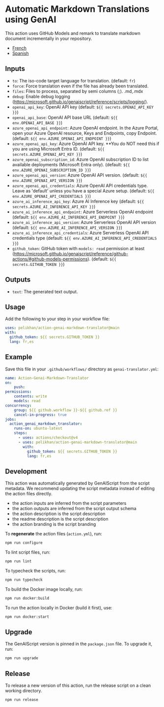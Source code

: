 # Automatic Markdown Translations using GenAI
        
This action uses GitHub Models and remark to translate markdown document incrementally in your repository.

- [French](./README.fr.md)
- [Spanish](./README.es.md)

## Inputs

- `to`: The iso-code target language for translation. (default: `fr`)
- `force`: Force translation even if the file has already been translated.
- `files`: Files to process, separated by semi columns (;). .md,.mdx
- `debug`: Enable debug logging (https://microsoft.github.io/genaiscript/reference/scripts/logging/).
- `openai_api_key`: OpenAI API key (default: `${{ secrets.OPENAI_API_KEY }}`)
- `openai_api_base`: OpenAI API base URL (default: `${{ env.OPENAI_API_BASE }}`)
- `azure_openai_api_endpoint`: Azure OpenAI endpoint. In the Azure Portal, open your Azure OpenAI resource, Keys and Endpoints, copy Endpoint. (default: `${{ env.AZURE_OPENAI_API_ENDPOINT }}`)
- `azure_openai_api_key`: Azure OpenAI API key. **You do NOT need this if you are using Microsoft Entra ID. (default: `${{ secrets.AZURE_OPENAI_API_KEY }}`)
- `azure_openai_subscription_id`: Azure OpenAI subscription ID to list available deployments (Microsoft Entra only). (default: `${{ env.AZURE_OPENAI_SUBSCRIPTION_ID }}`)
- `azure_openai_api_version`: Azure OpenAI API version. (default: `${{ env.AZURE_OPENAI_API_VERSION }}`)
- `azure_openai_api_credentials`: Azure OpenAI API credentials type. Leave as 'default' unless you have a special Azure setup. (default: `${{ env.AZURE_OPENAI_API_CREDENTIALS }}`)
- `azure_ai_inference_api_key`: Azure AI Inference key (default: `${{ secrets.AZURE_AI_INFERENCE_API_KEY }}`)
- `azure_ai_inference_api_endpoint`: Azure Serverless OpenAI endpoint (default: `${{ env.AZURE_AI_INFERENCE_API_ENDPOINT }}`)
- `azure_ai_inference_api_version`: Azure Serverless OpenAI API version (default: `${{ env.AZURE_AI_INFERENCE_API_VERSION }}`)
- `azure_ai_inference_api_credentials`: Azure Serverless OpenAI API credentials type (default: `${{ env.AZURE_AI_INFERENCE_API_CREDENTIALS }}`)
- `github_token`: GitHub token with `models: read` permission at least (https://microsoft.github.io/genaiscript/reference/github-actions/#github-models-permissions). (default: `${{ secrets.GITHUB_TOKEN }}`)

## Outputs

- `text`: The generated text output.

## Usage

Add the following to your step in your workflow file:

```yaml
uses: pelikhan/action-genai-markdown-translator@main
with:
  github_token: ${{ secrets.GITHUB_TOKEN }}
  lang: fr,es
```

## Example

Save this file in your `.github/workflows/` directory as `genai-translator.yml`:

```yaml
name: Action-Genai-Markdown-Translator
on:
    push:
permissions:
    contents: write
    models: read
concurrency:
    group: ${{ github.workflow }}-${{ github.ref }}
    cancel-in-progress: true
jobs:
  action_genai_markdown_translator:
    runs-on: ubuntu-latest
    steps:
      - uses: actions/checkout@v4
      - uses: pelikhan/action-genai-markdown-translator@main
        with:
          github_token: ${{ secrets.GITHUB_TOKEN }}
          lang: fr,es
```

## Development

This action was automatically generated by GenAIScript from the script metadata.
We recommend updating the script metadata instead of editing the action files directly.

- the action inputs are inferred from the script parameters
- the action outputs are inferred from the script output schema
- the action description is the script description
- the readme description is the script description
- the action branding is the script branding

To **regenerate** the action files (`action.yml`), run:

```bash
npm run configure
```

To lint script files, run:

```bash
npm run lint
```

To typecheck the scripts, run:
```bash
npm run typecheck
```

To build the Docker image locally, run:
```bash
npm run docker:build
```

To run the action locally in Docker (build it first), use:
```bash
npm run docker:start
```

## Upgrade

The GenAIScript version is pinned in the `package.json` file. To upgrade it, run:

```bash
npm run upgrade
```

## Release

To release a new version of this action, run the release script on a clean working directory.

```bash
npm run release
```
